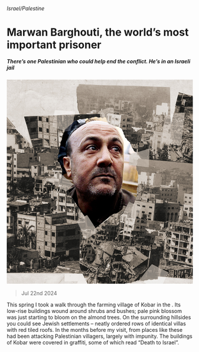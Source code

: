 ###### Israel/Palestine

# Marwan Barghouti, the world’s most important prisoner 

##### There’s one Palestinian who could help end the conflict. He’s in an Israeli jail 

![image](images/1843_20240719_1843_BARGHOUTI_01.jpg) 

> Jul 22nd 2024 

This spring I took a walk through the farming village of Kobar in the . Its low-rise buildings wound around shrubs and bushes; pale pink blossom was just starting to bloom on the almond trees. On the surrounding hillsides you could see Jewish settlements – neatly ordered rows of identical villas with red tiled roofs. In the months before my visit,  from places like these had been attacking Palestinian villagers, largely with impunity. The buildings of Kobar were covered in graffiti, some of which read “Death to Israel”. 

